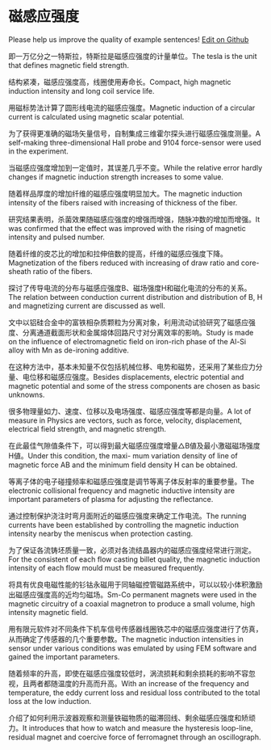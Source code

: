 # 磁感应强度

Please help us improve the quality of example sentences! [Edit on Github](https://github.com/jiyushe/jiyu-example-sentence-source/blob/main/chinese/ciganyingqiangdu.md)

<p><span class="chinese">即一万亿分之一特斯拉，特斯拉是磁感应强度的计量单位。</span><span class="english">The tesla is the unit that defines magnetic field strength.</span></p>

<p><span class="chinese">结构紧凑，磁感应强度高，线圈使用寿命长。</span><span class="english">Compact, high magnetic induction intensity and long coil service life.</span></p>

<p><span class="chinese">用磁标势法计算了圆形线电流的磁感应强度。</span><span class="english">Magnetic induction of a circular current is calculated using magnetic scalar potential.</span></p>

<p><span class="chinese">为了获得更准确的磁场矢量信号，自制集成三维霍尔探头进行磁感应强度测量。</span><span class="english">A self-making three-dimensional Hall probe and 9104 force-sensor were used in the experiment.</span></p>

<p><span class="chinese">当磁感应强度增加到一定值时，其误差几乎不变。</span><span class="english">While the relative error hardly changes if magnetic induction strength increases to some value.</span></p>

<p><span class="chinese">随着样品厚度的增加纤维的磁感应强度明显加大。</span><span class="english">The magnetic induction intensity of the fibers raised with increasing of thickness of the fiber.</span></p>

<p><span class="chinese">研究结果表明，杀菌效果随磁感应强度的增强而增强，随脉冲数的增加而增强。</span><span class="english">It was confirmed that the effect was improved with the rising of magnetic intensity and pulsed number.</span></p>

<p><span class="chinese">随着纤维的皮芯比的增加和拉伸倍数的提高，纤维的磁感应强度下降。</span><span class="english">Magnetization of the fibers reduced with increasing of draw ratio and core-sheath ratio of the fibers.</span></p>

<p><span class="chinese">探讨了传导电流的分布与磁感应强度B、磁场强度H和磁化电流的分布的关系。</span><span class="english">The relation between conduction current distribution and distribution of B, H and magnetizing current are discussed as well.</span></p>

<p><span class="chinese">文中以铝硅合金中的富铁相杂质颗粒为分离对象，利用流动试验研究了磁感应强度、分离通道截面形状和金属熔体回路尺寸对分离效率的影响。</span><span class="english">Study is made on the influence of electromagnetic field on iron-rich phase of the Al-Si alloy with Mn as de-ironing additive.</span></p>

<p><span class="chinese">在这种方法中，基本未知量不仅包括机械位移、电势和磁势，还采用了某些应力分量、电位移和磁感应强度。</span><span class="english">Besides displacements, electric potential and magnetic potential and some of the stress components are chosen as basic unknowns.</span></p>

<p><span class="chinese">很多物理量如力、速度、位移以及电场强度、磁感应强度等都是向量。</span><span class="english">A lot of measure in Physics are vectors, such as force, velocity, displacement, electrical field strength, and magnetic strength.</span></p>

<p><span class="chinese">在此最佳气隙值条件下，可以得到最大磁感应强度增量△B値及最小激磁磁场强度H値。</span><span class="english">Under this condition, the maxi- mum variation density of line of magnetic force AB and the minimum field density H can be obtained.</span></p>

<p><span class="chinese">等离子体的电子碰撞频率和磁感应强度是调节等离子体反射率的重要参量。</span><span class="english">The electronic collisional frequency and magnetic inductive intensity are important parameters of plasma for adjusting the reflectance.</span></p>

<p><span class="chinese">通过控制保护浇注时弯月面附近的磁感应强度来确定工作电流。</span><span class="english">The running currents have been established by controlling the magnetic induction intensity nearby the meniscus when protection casting.</span></p>

<p><span class="chinese">为了保证各流铸坯质量一致，必须对各流结晶器内的磁感应强度经常进行测定。</span><span class="english">For the consistent of each flow casting billet quality, the magnetic induction intensity of each flow mould must be measured frequently.</span></p>

<p><span class="chinese">将具有优良电磁性能的钐钴永磁用于同轴磁控管磁路系统中，可以以较小体积激励出磁感应强度高的近均匀磁场。</span><span class="english">Sm-Co permanent magnets were used in the magnetic circuitry of a coaxial magnetron to produce a small volume, high intensity magnetic field.</span></p>

<p><span class="chinese">用有限元软件对不同条件下机车信号传感器线圈铁芯中的磁感应强度进行了仿真，从而确定了传感器的几个重要参数。</span><span class="english">The magnetic induction intensities in sensor under various conditions was emulated by using FEM software and gained the important parameters.</span></p>

<p><span class="chinese">随着频率的升高，即使在磁感应强度较低时，涡流损耗和剩余损耗的影响不容忽视，且两者都随温度的升高而升高。</span><span class="english">With an increase of the frequency and temperature, the eddy current loss and residual loss contributed to the total loss at the low induction.</span></p>

<p><span class="chinese">介绍了如何利用示波器观察和测量铁磁物质的磁滞回线、剩余磁感应强度和矫顽力。</span><span class="english">It introduces that how to watch and measure the hysteresis loop-line, residual magnet and coercive force of ferromagnet through an oscillograph.</span></p>

